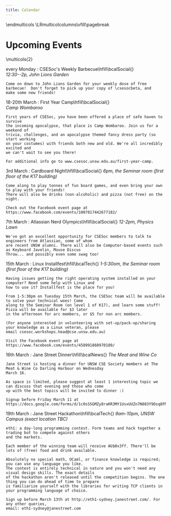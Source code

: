 ```yaml
---
title: Calendar
---
```


\endmulticols
\LRmulticolcolumns\vfill\pagebreak

Upcoming Events
===============

\multicols{2}

every Monday
:    CSESoc's Weekly Barbecue\hfill\bcalSocial{}  
     _12:30--2p, John Lions Garden_
     
    Come on down to John Lions Garden for your weekly dose of free
    barbecue!  Don't forget to pick up your copy of \csesocbeta, and
    make some new friends!

18-20th March
:    First Year Camp\hfill\bcalSocial{}  
     _Camp Wombaroo_
    
    First years of CSESoc, you have been offered a place of safe haven to survive 
    the incoming apocalypse, that place is Camp Wombaroo. Join us for a weekend of 
    trivia, challenges, and an apocalypse themed fancy dress party (so start working 
    on your costumes) with friends both new and old. We're all incredibly excited and 
    we can't wait to see you there!
    
    For additional info go to www.csesoc.unsw.edu.au/first-year-camp.

3rd March
:    Cardboard Night\hfill\bcalSocial{}
     _6pm, the Seminar room (first floor of the K17 building)_
    
    Come along to play tonnes of fun board games, and even bring your own to play with your friends! 
    There will also be drinks (non-alcoholic) and pizza (not free) on the night.
    
    Check out the Facebook event page at https://www.facebook.com/events/1007017442677182/

7th March 
:    Atlassian Nerd Olympics\hfill\bcalSocial{}
     _12-2pm, Physics Lawn_
    
    We've got an excellent opportunity for CSESoc members to talk to engineers from Atlassian, some of whom 
    are recent UNSW alumni. There will also be Computer-based events such as Keyboard Javelin, Mouse Discus 
    Throw... and possibly even some swag too!

15th March
:    Linux Installfest\hfill\bcalTech{}
     _1-5:30om, the Seminar room (first floor of the K17 building)_
    
    Having issues getting the right operating system installed on your computer? Need some help with Linux and 
    how to use it? Installfest is the place for you! 
    
    From 1-5:30pm on Tuesday 15th March, the CSESoc team will be available to solve your technical woes! Come 
    along to the Seminar Room (on level 1 of K17), and learn some stuff! Pizza will be available for $3 later 
    in the afternoon for arc members, or $5 for non arc members.
    
    (For anyone interested in volunteering with set-up/pack-up/sharing your knowledge as a Linux veteran, please 
    email csesoc.workshops.head@cse.unsw.edu.au)
    
    Visit the Facebook event page at https://www.facebook.com/events/458991860970189/ 

16th March
:    Jane Street Dinner\hfill\bcalNews{}
     _The Meat and Wine Co_
    
    Jane Street is hosting a dinner for UNSW CSE Society members at The Meat & Wine Co Darling Harbour on Wednesday 
    March 16. 
    
    As space is limited, please suggest at least 1 interesting topic we can discuss that evening and those who come 
    up with the best topics will be invited to dinner :)
    
    Signup before Friday March 11 at https://docs.google.com/forms/d/1c0sSSGMZy8raKR3MY1UsxUUZn7N883Y9Osq8FMSlv4U/viewform

19th March
:    Jane Street Hackathon\hfill\bcalTech{}
     _9am-10pm, UNSW Campus (exact location TBC)_
    
    eth1: a day-long programming contest. Form teams and hack together a trading bot to compete against others 
    and the markets.
    
    Each member of the winning team will receive AU$0x3ff. There'll be lots of (free) food and drink available.
    
    Absolutely no special math, OCaml, or finance knowledge is required; you can use any language you like. 
    The contest is entirely technical in nature and you won't need any visual design skills. The exact details 
    of the hackathon aren't released until the competition begins. The one thing you can do ahead of time to prepare 
    is familiarize yourself with the libraries for writing TCP clients in your programming language of choice.
    
    Sign up before March 13th at http://eth1-sydney.janestreet.com/. For any other queries, 
    email: eth1-sydney@janestreet.com
